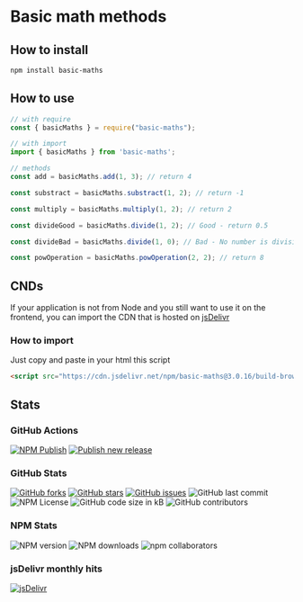 # Basic math methods

## How to install

```bash
npm install basic-maths
```

## How to use

```js
// with require
const { basicMaths } = require("basic-maths");

// with import
import { basicMaths } from 'basic-maths';
```

```js
// methods
const add = basicMaths.add(1, 3); // return 4

const substract = basicMaths.substract(1, 2); // return -1

const multiply = basicMaths.multiply(1, 2); // return 2

const divideGood = basicMaths.divide(1, 2); // Good - return 0.5

const divideBad = basicMaths.divide(1, 0); // Bad - No number is divisible by zero

const powOperation = basicMaths.powOperation(2, 2); // return 8
```

## CNDs

If your application is not from Node and you still want to use it on the frontend, you can import the CDN that is hosted on [jsDelivr](https://www.jsdelivr.com/package/npm/basic-maths)

### How to import

Just copy and paste in your html this script

```html
<script src="https://cdn.jsdelivr.net/npm/basic-maths@3.0.16/build-browser/index.min.js"></script>
```

## Stats

### GitHub Actions

[![NPM Publish](https://github.com/rr69sport/basic_maths/actions/workflows/publish-package.yml/badge.svg)](https://github.com/rr69sport/basic_maths/actions/workflows/publish-package.yml) [![Publish new release](https://github.com/rr69sport/basic_maths/actions/workflows/generate-release.yml/badge.svg)](https://github.com/rr69sport/basic_maths/actions/workflows/generate-release.yml)

### GitHub Stats

[![GitHub forks](https://img.shields.io/github/forks/rr69sport/basic_maths)](https://github.com/rr69sport/basic_maths/network) [![GitHub stars](https://img.shields.io/github/stars/rr69sport/basic_maths)](https://github.com/rr69sport/basic_maths/stargazers)
[![GitHub issues](https://img.shields.io/github/issues/rr69sport/basic_maths)](https://github.com/rr69sport/basic_maths/issues) ![GitHub last commit](https://img.shields.io/github/last-commit/rr69sport/basic_maths) ![NPM License](https://img.shields.io/npm/l/basic-maths) ![GitHub code size in kB](https://img.shields.io/github/languages/code-size/rr69sport/basic_maths) ![GitHub contributors](https://img.shields.io/github/contributors/rr69sport/basic_maths?color=success)

### NPM Stats

![NPM version](https://img.shields.io/npm/v/basic-maths) ![NPM downloads](https://img.shields.io/npm/dt/basic-maths) ![npm collaborators](https://img.shields.io/npm/collaborators/basic-maths?color=success)

### jsDelivr monthly hits

[![jsDelivr](https://data.jsdelivr.com/v1/package/npm/basic-maths/badge?style=rounded)](https://www.jsdelivr.com/package/npm/basic-maths)
